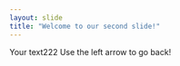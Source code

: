 ```yaml
---
layout: slide
title: "Welcome to our second slide!"
---
```

Your text222
Use the left arrow to go back!
